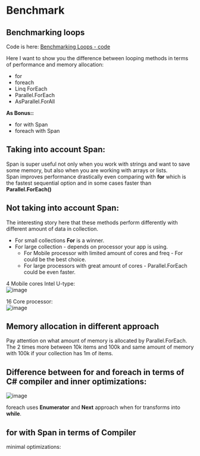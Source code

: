 # Benchmark

## Benchmarking loops
Code is here: [Benchmarking Loops - code](https://github.com/Glareone/C-Advices/tree/main/Benchmarking/Looping-Foreach-Others/BenchmarkForDifferentLoops/BenchmarkForDifferentLoops/Benchmark.cs)

Here I want to show you the difference between looping methods in terms of performance and memory allocation:  
* for
* foreach
* Linq ForEach
* Parallel.ForEach
* AsParallel.ForAll

**As Bonus::**
* for with Span
* foreach with Span

## Taking into account Span:
Span is super useful not only when you work with strings and want to save some memory, but also when you are working with arrays or lists.  
Span improves performance drastically even comparing with **for** which is the fastest sequential option and in some cases faster than **Parallel.ForEach()**

## Not taking into account Span:
The interesting story here that these methods perform differently with different amount of data in collection.  
* For small collections **For** is a winner. 
* For large collection - depends on processor your app is using. 
    - For Mobile processor with limited amount of cores and freq - For could be the best choice.  
    - For large processors with great amount of cores - Parallel.ForEach could be even faster.

4 Mobile cores Intel U-type:  
![image](https://user-images.githubusercontent.com/4239376/211153715-44cf5e66-18e9-4892-8bde-9969800c3e9b.png)  
    
16 Core processor:  
![image](https://user-images.githubusercontent.com/4239376/211153690-188fdb16-7b7e-4870-95ba-b54ac1f29ded.png)  

## Memory allocation in different approach
Pay attention on what amount of memory is allocated by Parallel.ForEach.  
The 2 times more between 10k items and 100k and same amount of memory with 100k if your collection has 1m of items.  

## Difference between **for** and **foreach** in terms of C# compiler and inner optimizations:
![image](https://user-images.githubusercontent.com/4239376/211153994-15a937fc-286d-4b28-9b0e-e87993b5b6de.png)  

foreach uses **Enumerator** and **Next** approach when for transforms into **while**.

## for with Span in terms of Compiler
minimal optimizations:
